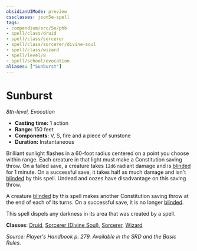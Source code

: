 ```yaml
---
obsidianUIMode: preview
cssclasses: json5e-spell
tags:
- compendium/src/5e/phb
- spell/class/druid
- spell/class/sorcerer
- spell/class/sorcerer/divine-soul
- spell/class/wizard
- spell/level/8
- spell/school/evocation
aliases: ["Sunburst"]
---
```

# Sunburst
*8th-level, Evocation*  

- **Casting time:** 1 action
- **Range:** 150 feet
- **Components:** V, S, fire and a piece of sunstone
- **Duration:** Instantaneous

Brilliant sunlight flashes in a 60-foot radius centered on a point you choose within range. Each creature in that light must make a Constitution saving throw. On a failed save, a creature takes `12d6` radiant damage and is [blinded](_conditions.md#blinded) for 1 minute. On a successful save, it takes half as much damage and isn't [blinded](_conditions.md#blinded) by this spell. Undead and oozes have disadvantage on this saving throw.

A creature [blinded](_conditions.md#blinded) by this spell makes another Constitution saving throw at the end of each of its turns. On a successful save, it is no longer [blinded](_conditions.md#blinded).

This spell dispels any darkness in its area that was created by a spell.

**Classes**: [Druid](druid.md), [Sorcerer (Divine Soul)](sorcerer-divine-soul-xge.md), [Sorcerer](sorcerer.md), [Wizard](wizard.md)

*Source: Player's Handbook p. 279. Available in the SRD and the Basic Rules.*